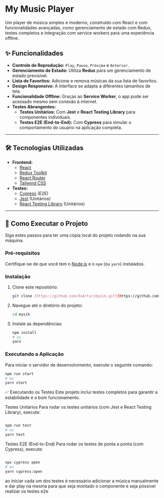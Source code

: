 # My Music Player

Um player de música simples e moderno, construído com React e com funcionalidades avançadas, como gerenciamento de estado com Redux, testes completos e integração com service workers para uma experiência offline.

## ✨ Funcionalidades

- **Controle de Reprodução:** `Play`, `Pause`, `Próxima` e `Anterior`.
- **Gerenciamento de Estado:** Utiliza **Redux** para um gerenciamento de estado previsível.
- **Lista de Favoritos:** Adicione e remova músicas da sua lista de favoritos.
- **Design Responsivo:** A interface se adapta a diferentes tamanhos de tela.
- **Funcionalidade Offline:** Graças ao **Service Worker**, o app pode ser acessado mesmo sem conexão à internet.
- **Testes Abrangentes:**
    - **Testes Unitários:** Com **Jest** e **React Testing Library** para componentes individuais.
    - **Testes E2E (End-to-End):** Com **Cypress** para simular o comportamento do usuário na aplicação completa.

---

## 🛠️ Tecnologias Utilizadas

- **Frontend:**
    - [React](https://pt-br.reactjs.org/)
    - [Redux Toolkit](https://redux-toolkit.js.org/)
    - [React Router](https://reactrouter.com/)
    - [Tailwind CSS](https://tailwindcss.com/)
- **Testes:**
    - [Cypress](https://www.cypress.io/) (E2E)
    - [Jest](https://jestjs.io/) (Unitários)
    - [React Testing Library](https://testing-library.com/) (Unitários)

---

## 🚀 Como Executar o Projeto

Siga estes passos para ter uma cópia local do projeto rodando na sua máquina.

### Pré-requisitos

Certifique-se de que você tem o [Node.js](https://nodejs.org/en/) e o `npm` (ou `yarn`) instalados.

### Instalação

1.  Clone este repositório:
    ```bash
    git clone [https://github.com/dxArtur/mysik.git](https://github.com/dxArtur/mysik.git)
    ```
2.  Navegue até o diretório do projeto:
    ```bash
    cd mysik
    ```
3.  Instale as dependências:
    ```bash
    npm install
    # ou
    yarn
    ```

### Executando a Aplicação

Para iniciar o servidor de desenvolvimento, execute o seguinte comando:
```bash
npm run start
# ou
yarn start
```

✅ Executando os Testes
Este projeto inclui testes completos para garantir a estabilidade e o bom funcionamento.

Testes Unitários
Para rodar os testes unitários (com Jest e React Testing Library), execute:

```bash

npm run test
# ou
yarn test
```

Testes E2E (End-to-End)
Para rodar os testes de ponta a ponta (com Cypress), execute:

```bash

npx cypress open
# ou
yarn cypress:open
```

ao iniciar cada um dos testes é necessário adicionar a música manualmente e dar play na mesma para que seja montado o componente e seja póssivel realizar os testes e2e



